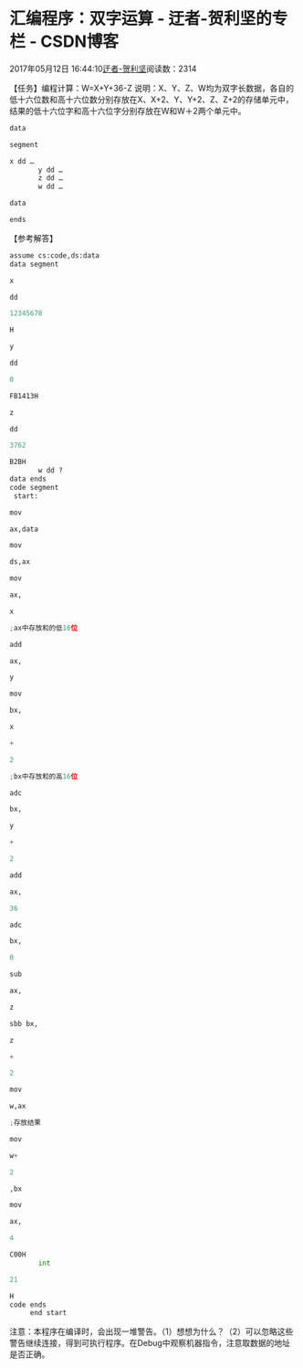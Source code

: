 
# 汇编程序：双字运算 - 迂者-贺利坚的专栏 - CSDN博客

2017年05月12日 16:44:10[迂者-贺利坚](https://me.csdn.net/sxhelijian)阅读数：2314


【任务】编程计算：W=X+Y+36-Z
说明：X、Y、Z、W均为双字长数据，各自的低十六位数和高十六位数分别存放在X、X+2、Y、Y+2、Z、Z+2的存储单元中，结果的低十六位字和高十六位字分别存放在W和W＋2两个单元中。
```python
data
```
```python
segment
```
```python
x dd …
       y dd …
       z dd …
       w dd …
```
```python
data
```
```python
ends
```
【参考解答】
```python
assume cs:code,ds:data
data segment
```
```python
x
```
```python
dd
```
```python
12345678
```
```python
H
```
```python
y
```
```python
dd
```
```python
0
```
```python
FB1413H
```
```python
z
```
```python
dd
```
```python
3762
```
```python
B2BH
       w dd ?
data ends
code segment
 start:
```
```python
mov
```
```python
ax,data
```
```python
mov
```
```python
ds,ax
```
```python
mov
```
```python
ax,
```
```python
x
```
```python
;ax中存放和的低16位
```
```python
add
```
```python
ax,
```
```python
y
```
```python
mov
```
```python
bx,
```
```python
x
```
```python
+
```
```python
2
```
```python
;bx中存放和的高16位
```
```python
adc
```
```python
bx,
```
```python
y
```
```python
+
```
```python
2
```
```python
add
```
```python
ax,
```
```python
36
```
```python
adc
```
```python
bx,
```
```python
0
```
```python
sub
```
```python
ax,
```
```python
z
```
```python
sbb bx,
```
```python
z
```
```python
+
```
```python
2
```
```python
mov
```
```python
w,ax
```
```python
;存放结果
```
```python
mov
```
```python
w+
```
```python
2
```
```python
,bx
```
```python
mov
```
```python
ax,
```
```python
4
```
```python
C00H
       int
```
```python
21
```
```python
H
code ends
     end start
```
注意：本程序在编译时，会出现一堆警告。（1）想想为什么？（2）可以忽略这些警告继续连接，得到可执行程序。在Debug中观察机器指令，注意取数据的地址是否正确。

